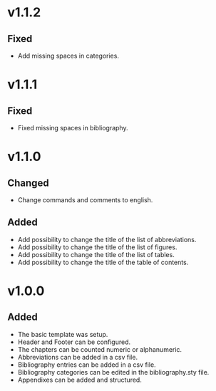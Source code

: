 # v1.1.2

## Fixed

- Add missing spaces in categories.

# v1.1.1

## Fixed

- Fixed missing spaces in bibliography.

# v1.1.0

## Changed

- Change commands and comments to english.

## Added

- Add possibility to change the title of the list of abbreviations.
- Add possibility to change the title of the list of figures.
- Add possibility to change the title of the list of tables.
- Add possibility to change the title of the table of contents.

# v1.0.0

## Added

- The basic template was setup.
- Header and Footer can be configured.
- The chapters can be counted numeric or alphanumeric.
- Abbreviations can be added in a csv file.
- Bibliography entries can be added in a csv file.
- Bibliography categories can be edited in the bibliography.sty file.
- Appendixes can be added and structured.
